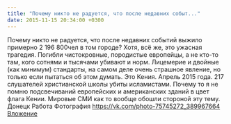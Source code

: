 ```yaml
---
title: "Почему никто не радуется, что после недавних событ..."
date: 2015-11-15 20:34:00 +0300
---
```


Почему никто не радуется, что после недавних событий выжило примерно 2 196 800чел в том городе? Хотя, всё же, это ужасная трагедия. Погибли чистокровные, породистые европейцы, а не кто-то там, кого сотнями и тысячами убивают и норм.
Лицемерие и двойные (как минимум) стандарты, на самом деле очень страшное явление, но только если пытаться об этом думать.
Это Кения. Апрель 2015 года. 217 слушателей христианской школы убиты исламистами.
Почему то я не помню подсвечиваний европейских и американских зданий в цвет флага Кении. Мировые СМИ как то вообще обошли стороной эту тему.
Донецк Работа
Фотография
<a class="vk-attach" href="https://vk.com/photo-75745272_389967664">https://vk.com/photo-75745272_389967664</a>
<a class="vk-attach" href="https://vk.com/photo-75745272_389967664">Вложение</a>
